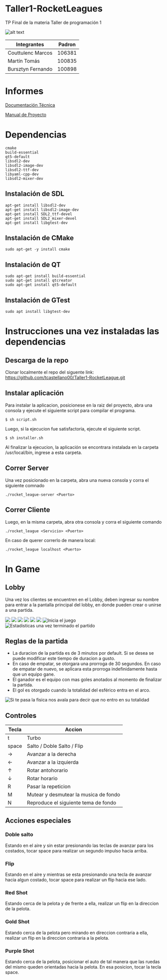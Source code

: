 # Taller1-RocketLeagues
TP Final de la materia Taller de programación 1

![alt text](https://app.travis-ci.com/tcastellano00/Taller1-RocketLeague.svg?token=i5sYMvqAzCxYcsKUK5yF&branch=main)

| Integrantes    | Padron |
| -------------- | ------ |
| Couttulenc Marcos| 106381 |
| Martín Tomás   | 100835  |
| Bursztyn Fernando   | 100898  |


# Informes
[Documentación Técnica](https://docs.google.com/document/d/1GZ37hIVslaq5qQRa4rIikDMMmVd59vRMnn6P-WR4FyY/edit?usp=sharing)

[Manual de Proyecto](https://docs.google.com/document/d/1O9OWEeqHpET_tjnT7PkV4QW3vANfpnvZn209kwH9aao/edit?usp=sharing)


# Dependencias

```
cmake
build-essential
qt5-default
libsdl2-dev
libsdl2-image-dev
libsdl2-ttf-dev
libyaml-cpp-dev
libsdl2-mixer-dev
```
## Instalación de SDL
```
apt-get install libsdl2-dev
apt-get install libsdl2-image-dev
apt-get install SDL2_ttf-devel
apt-get install SDL2_mixer-devel
apt-get install libgtest-dev
```

## Instalación de CMake
```
sudo apt-get -y install cmake

```

## Instalación de QT
```
sudo apt-get install build-essential
sudo apt-get install qtcreator
sudo apt-get install qt5-default
```

## Instalación de GTest
```
sudo apt install libgtest-dev
```


# Instrucciones una vez instaladas las dependencias

## Descarga de la repo

Clonar localmente el repo del siguente link: https://github.com/tcastellano00/Taller1-RocketLeague.git


## Instalar aplicación
Para instalar la aplicacion, posicionese en la raiz del proyecto, abra una consola y ejecute el siguiente script para compilar el programa.
```
$ sh script.sh
```
Luego, si la ejecucion fue satisfactoria, ejecute el siguiente script.

```
$ sh installer.sh
```

Al finalizar la ejecucion, la aplicación se encontrara instalada en la carpeta /usr/local/bin, ingrese a esta carpeta.

## Correr Server
Una vez posicionado en la carpeta, abra una nueva consola y corra el siguiente comnado
```
./rocket_league-server <Puerto>
```

## Correr Cliente
Luego, en la misma carpeta, abra otra consola y corra el siguiente comando
```
./rocket_league <Servicio> <Puerto>
```
En caso de querer correrlo de manera local:
```
./rocket_league localhost <Puerto>
```

# In Game
## Lobby

Una vez los clientes se encuentren en el Lobby, deben ingresar su nombre para entrar a la pantalla principal del lobby, en donde pueden crear o unirse a una partida.

![](https://github.com/tcastellano00/Taller1-RocketLeague/blob/main/READMEMultimedia/lobby1.png)
![](https://github.com/tcastellano00/Taller1-RocketLeague/blob/main/READMEMultimedia/lobby2.png)
![](https://github.com/tcastellano00/Taller1-RocketLeague/blob/main/READMEMultimedia/lobby3.png)
![](https://github.com/tcastellano00/Taller1-RocketLeague/blob/main/READMEMultimedia/lobby4.png)
![](https://github.com/tcastellano00/Taller1-RocketLeague/blob/main/READMEMultimedia/lobby5.png)
![](https://github.com/tcastellano00/Taller1-RocketLeague/blob/main/READMEMultimedia/lobby6.png)
![Inicia el juego](https://github.com/tcastellano00/Taller1-RocketLeague/blob/main/READMEMultimedia/lobby7.png)
![Estadisticas una vez terminado el partido](https://github.com/tcastellano00/Taller1-RocketLeague/blob/main/READMEMultimedia/lobby8.png)



## Reglas de la partida
* La duracion de la partida es de 3 minutos por default. Si se desea se puede modificar este tiempo de duracion a gusto.
* En caso de empatar, se otorgara una prorroga de 30 segundos. En caso de empatar de nuevo, se aplicara esta prorroga indefinidamente hasta que un equipo gane.
* El ganador es el equipo con mas goles anotados al momento de finalizar la partida.
* El gol es otorgado cuando la totalidad del esférico entra en el arco.

![Si te pasa la fisica nos avala para decir que no entro en su totalidad](https://github.com/tcastellano00/Taller1-RocketLeague/blob/main/READMEMultimedia/lineaJapon.png)


## Controles
| Tecla   | Accion |
| -------------- | ------ |
| t | Turbo |
| space | Salto / Doble Salto / Flip  |
| → | Avanzar a la derecha  |
| ←	 | Avanzar a la izquierda  |
| ↑ | Rotar antohorario |
| ↓ | Rotar horario  |
| R | Pasar la repeticion |
| M | Mutear y desmutear la musica de fondo  |
| N | Reproduce el siguiente tema de fondo  |

## Acciones especiales

### Doble salto
Estando en el aire y sin estar presionando las teclas de avanzar para los costados, tocar space para realizar un segundo impulso hacia arriba.

### Flip
Estando en el aire y mientras se esta presionando una tecla de avanzar hacia algun costado, tocar space para realizar un flip hacia ese lado.

### Red Shot
Estando cerca de la pelota y de frente a ella, realizar un flip en la direccion de la pelota.

### Gold Shot
Estando cerca de la pelota pero mirando en direccion contraria a ella, realizar un flip en la direccion contraria a la pelota.

### Purple Shot
Estando cerca de la pelota, posicionar el auto de tal manera que las ruedas del mismo queden orientadas hacia la pelota. En esa posicion, tocar la tecla space.

